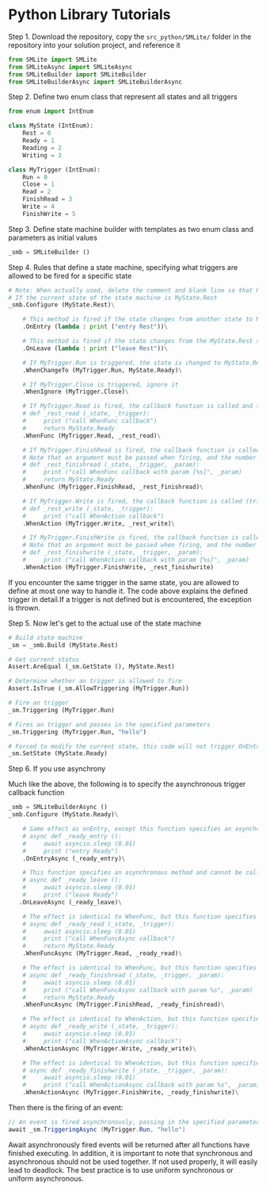 # Python Library Tutorials

Step 1. Download the repository, copy the `src_python/SMLite/` folder in the repository into your solution project, and reference it

```python
from SMLite import SMLite
from SMLiteAsync import SMLiteAsync
from SMLiteBuilder import SMLiteBuilder
from SMLiteBuilderAsync import SMLiteBuilderAsync
```

Step 2. Define two enum class that represent all states and all triggers

```python
from enum import IntEnum

class MyState (IntEnum):
    Rest = 0
    Ready = 1
    Reading = 2
    Writing = 3

class MyTrigger (IntEnum):
    Run = 0
    Close = 1
    Read = 2
    FinishRead = 3
    Write = 4
    FinishWrite = 5
```

Step 3. Define state machine builder with templates as two enum class and parameters as initial values

```python
_smb = SMLiteBuilder ()
```

Step 4. Rules that define a state machine, specifying what triggers are allowed to be fired for a specific state

```python
# Note: When actually used, delete the comment and blank line so that Python's line continuation character can work properly
# If the current state of the state machine is MyState.Rest
_smb.Configure (MyState.Rest)\

    # This method is fired if the state changes from another state to MyState.Rest state, not by the initial value specified when the state machine is initialized
    .OnEntry (lambda : print ("entry Rest"))\

    # This method is fired if the state changes from the MyState.Rest state to another state
    .OnLeave (lambda : print ("leave Rest"))\

    # If MyTrigger.Run is triggered, the state is changed to MyState.Ready
    .WhenChangeTo (MyTrigger.Run, MyState.Ready)\

    # If MyTrigger.Close is triggered, ignore it
    .WhenIgnore (MyTrigger.Close)\

    # If MyTrigger.Read is fired, the callback function is called and the state is adjusted to the return value
    # def _rest_read (_state, _trigger):
    #     print ("call WhenFunc callback")
    #     return MyState.Ready
    .WhenFunc (MyTrigger.Read, _rest_read)\

    # If MyTrigger.FinishRead is fired, the callback function is called and the state is adjusted to the return value
    # Note that an argument must be passed when firing, and the number and type must match exactly, otherwise an exception is thrown
    # def _rest_finishread (_state, _trigger, _param):
    #     print ("call WhenFunc callback with param [%s]", _param)
    #     return MyState.Ready
    .WhenFunc (MyTrigger.FinishRead, _rest_finishread)\

    # If MyTrigger.Write is fired, the callback function is called (triggering this method callback does not adjust the return value)
    # def _rest_write (_state, _trigger):
    #     print ("call WhenAction callback")
    .WhenAction (MyTrigger.Write, _rest_write)\

    # If MyTrigger.FinishWrite is fired, the callback function is called (triggering this method callback does not adjust the return value).
    # Note that an argument must be passed when firing, and the number and type must match exactly, otherwise an exception is thrown
    # def _rest_finishwrite (_state, _trigger, _param):
    #     print ("call WhenAction callback with param [%s]", _param)
    .WhenAction (MyTrigger.FinishWrite, _rest_finishwrite)
```

If you encounter the same trigger in the same state, you are allowed to define at most one way to handle it. The code above explains the defined trigger in detail.If a trigger is not defined but is encountered, the exception is thrown.

Step 5. Now let's get to the actual use of the state machine

```python
# Build state machine
_sm = _smb.Build (MyState.Rest)

# Get current status
Assert.AreEqual (_sm.GetState (), MyState.Rest)

# Determine whether an trigger is allowed to fire
Assert.IsTrue (_sm.AllowTriggering (MyTrigger.Run))

# Fire an trigger
_sm.Triggering (MyTrigger.Run)

# Fires an trigger and passes in the specified parameters
_sm.Triggering (MyTrigger.Run, "hello")

# Forced to modify the current state, this code will not trigger OnEntry and OnLeave methods
_sm.SetState (MyState.Ready)
```

Step 6. If you use asynchrony

Much like the above, the following is to specify the asynchronous trigger callback function

```python
_smb = SMLiteBuilderAsync ()
_smb.Configure (MyState.Ready)\

    # Same effect as onEntry, except this function specifies an asynchronous method and cannot be called at the same time as OnEntry
    # async def _ready_entry ():
    #     await asyncio.sleep (0.01)
    #     print ("entry Ready")
    .OnEntryAsync (_ready_entry)\

    # This function specifies an asynchronous method and cannot be called at the same time as OnLeave
    # async def _ready_leave ():
    #     await asyncio.sleep (0.01)
    #     print ("leave Ready")
   .OnLeaveAsync (_ready_leave)\

    # The effect is identical to WhenFunc, but this function specifies an asynchronous method
    # async def _ready_read (_state, _trigger):
    #     await asyncio.sleep (0.01)
    #     print ("call WhenFuncAsync callback")
    #     return MyState.Ready
    .WhenFuncAsync (MyTrigger.Read, _ready_read)\

    # The effect is identical to WhenFunc, but this function specifies an asynchronous method
    # async def _ready_finishread (_state, _trigger, _param):
    #     await asyncio.sleep (0.01)
    #     print ("call WhenFuncAsync callback with param %s", _param)
    #     return MyState.Ready
    .WhenFuncAsync (MyTrigger.FinishRead, _ready_finishread)\

    # The effect is identical to WhenAction, but this function specifies an asynchronous method
    # async def _ready_write (_state, _trigger):
    #     await asyncio.sleep (0.01)
    #     print ("call WhenActionAsync callback")
    .WhenActionAsync (MyTrigger.Write, _ready_write)\

    # The effect is identical to WhenAction, but this function specifies an asynchronous method
    # async def _ready_finishwrite (_state, _trigger, _param):
    #     await asyncio.sleep (0.01)
    #     print ("call WhenActionAsync callback with param %s", _param)
    .WhenActionAsync (MyTrigger.FinishWrite, _ready_finishwrite)\
```

Then there is the firing of an event:

```csharp
// An event is fired asynchronously, passing in the specified parameters
await _sm.TriggeringAsync (MyTrigger.Run, "hello")
```

Await asynchronously fired events will be returned after all functions have finished executing. In addition, it is important to note that synchronous and asynchronous should not be used together. If not used properly, it will easily lead to deadlock. The best practice is to use uniform synchronous or uniform asynchronous.
